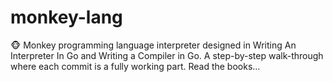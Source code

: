 # monkey-lang
🐵 Monkey programming language interpreter designed in Writing An Interpreter In Go and Writing a Compiler in Go. A step-by-step walk-through where each commit is a fully working part. Read the books…
